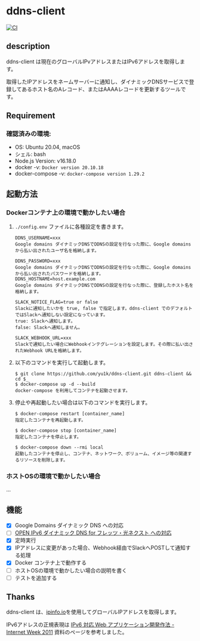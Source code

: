 # ddns-client

[![CI](https://github.com/yu1k/ddns-client/actions/workflows/ci.yml/badge.svg?branch=main)](https://github.com/yu1k/ddns-client/actions/workflows/ci.yml)

## description

ddns-client は現在のグローバルIPvアドレスまたはIPv6アドレスを取得します。

取得したIPアドレスをネームサーバーに通知し、ダイナミックDNSサービスで登録してあるホスト名のAレコード、またはAAAAレコードを更新するツールです。

## Requirement

### 確認済みの環境:

- OS: Ubuntu 20.04, macOS
- シェル: bash
- Node.js Version: v16.18.0
- docker -v: `Docker version 20.10.18`
- docker-compose -v: `docker-compose version 1.29.2`

## 起動方法

### Dockerコンテナ上の環境で動かしたい場合

1. `./config.env` ファイルに各種設定を書きます。
    
    ```
    DDNS_USERNAME=xxx
    Google domains ダイナミックDNSでDDNSの設定を行なった際に、Google domainsから払い出されたユーザ名を格納します。
    
    DDNS_PASSWORD=xxx
    Google domains ダイナミックDNSでDDNSの設定を行なった際に、Google domainsから払い出されたパスワードを格納します。
    DDNS_HOSTNAME=host.example.com
    Google domains ダイナミックDNSでDDNSの設定を行なった際に、登録したホスト名を格納します。
    
    SLACK_NOTICE_FLAG=true or false
    Slackに通知したいかを true, false で指定します。ddns-client でのデフォルトではSlackへ通知しない設定になっています。
    true: Slackへ通知します。
    false: Slackへ通知しません。
    
    SLACK_WEBHOOK_URL=xxx
    Slackで通知したい場合にWebhookインテグレーションを設定します。その際に払い出されたWebhook URLを格納します。
    ```

2. 以下のコマンドを実行して起動します。

    ```
    $ git clone https://github.com/yu1k/ddns-client.git ddns-client && cd $_
    $ docker-compose up -d --build
    docker-compose を利用してコンテナを起動させます。
    ```

3. 停止や再起動したい場合は以下のコマンドを実行します。

    ```
    $ docker-compose restart [container_name]
    指定したコンテナを再起動します。

    $ docker-compose stop [container_name]
    指定したコンテナを停止します。

    $ docker-compose down --rmi local
    起動したコンテナを停止し、コンテナ、ネットワーク、ボリューム、イメージ等の関連するリソースを削除します。
    ```

### ホストOSの環境で動かしたい場合

...

## 機能

- [x] Google Domains ダイナミック DNS への対応
- [ ] [OPEN IPv6 ダイナミック DNS for フレッツ・光ネクスト への対応](https://i.open.ad.jp/)
- [x] 定時実行
- [x] IPアドレスに変更があった場合、Webhook経由でSlackへPOSTして通知する処理
- [x] Docker コンテナ上で動作する
- [ ] ホストOSの環境で動かしたい場合の説明を書く
- [ ] テストを追加する

## Thanks

ddns-client は、[ipinfo.io](https://ipinfo.io/)を使用してグローバルIPアドレスを取得します。

IPv6アドレスの正規表現は [IPv6 対応 Web アプリケーション開発作法 -  Internet Week 2011](https://www.nic.ad.jp/ja/materials/iw/2011/proceedings/t5/t5-04.pdf) 資料のページを参考しました。